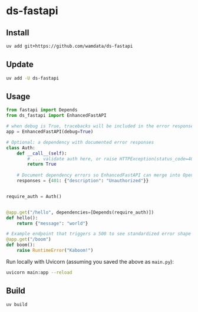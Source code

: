 # ds-fastapi

## Install

```sh
uv add git+https://github.com/wamdata/ds-fastapi
```

## Update

```sh
uv add -U ds-fastapi
```

## Usage

```python
from fastapi import Depends
from ds_fastapi import EnhancedFastAPI

# when debug is True, tracebacks will be included in the error response
app = EnhancedFastAPI(debug=True)

# Optional: a dependency with documented error responses
class Auth:
    def __call__(self):
        # ... validate auth here, or raise HTTPException(status_code=401) ...
        return True
    
    # Document dependency errors so EnhancedFastAPI can merge into OpenAPI
    responses = {401: {"description": "Unauthorized"}}


require_auth = Auth()


@app.get("/hello", dependencies=[Depends(require_auth)])
def hello():
    return {"message": "world"}

# Example endpoint that triggers a 500 to see standardized error shape
@app.get("/boom")
def boom():
    raise RuntimeError("Kaboom!")
```

Run locally with Uvicorn (assuming you saved the above as `main.py`):

```sh
uvicorn main:app --reload
```

## Build

```sh
uv build
```
